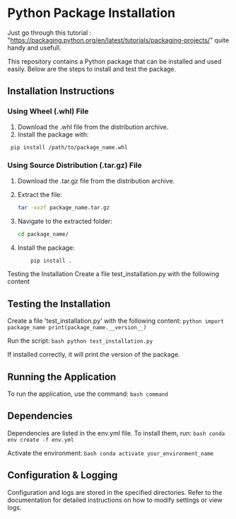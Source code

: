 # Python Package Installation

Just go through this tutorial : "https://packaging.python.org/en/latest/tutorials/packaging-projects/" quite handy and usefull.

This repository contains a Python package that can be installed and used easily. Below are the steps to install and test the package.

## Installation Instructions
### Using Wheel (.whl) File
1. Download the .whl file from the distribution archive.
2. Install the package with:

  ```bash
   pip install /path/to/package_name.whl
   ```

### Using Source Distribution (.tar.gz) File
1. Download the .tar.gz file from the distribution archive.
2. Extract the file:
    ```bash
    tar -xvzf package_name.tar.gz
    ```

3. Navigate to the extracted folder:
    ```bash
    cd package_name/
    ```

4. Install the package:
    ```bash
        pip install .
    ```

Testing the Installation
Create a file test_installation.py with the following content

## Testing the Installation
Create a file 'test_installation.py' with the following content:
    ```python
        import package_name
        print(package_name.__version__)
    ```

Run the script:
    ```bash
        python test_installation.py
    ```

If installed correctly, it will print the version of the package.

## Running the Application
To run the application, use the command:
    ```bash
        command
    ```

## Dependencies
Dependencies are listed in the env.yml file. To install them, run:
    ```bash
        conda env create -f env.yml
    ```

Activate the environment:
    ```bash
        conda activate your_environment_name
    ```

## Configuration & Logging
Configuration and logs are stored in the specified directories. Refer to the documentation for detailed instructions on how to modify settings or view logs.



